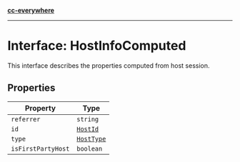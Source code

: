 [**cc-everywhere**](../../../../../index.md)

***

# Interface: HostInfoComputed

This interface describes the properties computed from host session.

## Properties

| Property | Type |
| ------ | ------ |
| <a id="referrer"></a> `referrer` | `string` |
| <a id="id"></a> `id` | [`HostId`](../../host-info-types/enumerations/host-id.md) |
| <a id="type"></a> `type` | [`HostType`](../../host-info-types/enumerations/host-type.md) |
| <a id="isfirstpartyhost"></a> `isFirstPartyHost` | `boolean` |
